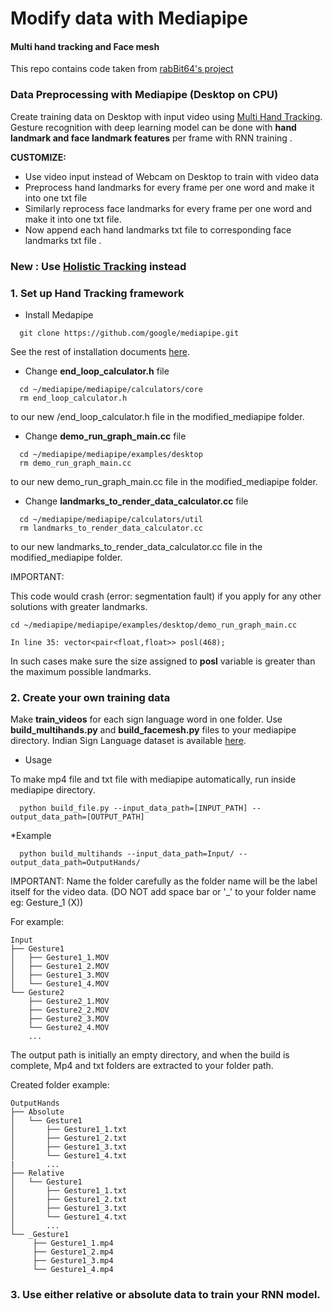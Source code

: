 # Modify data with Mediapipe 
#### Multi hand tracking and Face mesh

This repo contains code taken from [rabBit64's project](https://github.com/rabBit64/Sign-language-recognition-with-RNN-and-Mediapipe)

### Data Preprocessing with Mediapipe (Desktop on CPU)
Create training data on Desktop with input video using [Multi Hand Tracking](https://github.com/google/mediapipe/blob/master/mediapipe/docs/multi_hand_tracking_mobile_gpu.md).
Gesture recognition with deep learning model can be done with **hand landmark and face landmark features** per frame with RNN training .

**CUSTOMIZE:**
- Use video input instead of Webcam on Desktop to train with video data
- Preprocess hand landmarks for every frame per one word and make it into one txt file
- Similarly reprocess face landmarks for every frame per one word and make it into one txt file. 
- Now append each hand landmarks txt file to corresponding face landmarks txt file .

### New : Use [Holistic Tracking](https://google.github.io/mediapipe/solutions/holistic.html) instead 


### 1. Set up Hand Tracking framework
* Install Medapipe
```shell
  git clone https://github.com/google/mediapipe.git
```
See the rest of installation documents [here](https://google.github.io/mediapipe/getting_started/install.html).
* Change **end_loop_calculator.h** file
```shell
  cd ~/mediapipe/mediapipe/calculators/core
  rm end_loop_calculator.h
```
to our new /end_loop_calculator.h file in the modified_mediapipe folder.

* Change **demo_run_graph_main.cc** file 
```shell
  cd ~/mediapipe/mediapipe/examples/desktop
  rm demo_run_graph_main.cc
```
to our new demo_run_graph_main.cc file in the modified_mediapipe folder.

* Change **landmarks_to_render_data_calculator.cc** file
```shell
  cd ~/mediapipe/mediapipe/calculators/util
  rm landmarks_to_render_data_calculator.cc
```
to our new landmarks_to_render_data_calculator.cc file in the modified_mediapipe folder.

IMPORTANT: 

This code would crash (error: segmentation fault) if you apply for any other solutions with greater landmarks. 

```shell
cd ~/mediapipe/mediapipe/examples/desktop/demo_run_graph_main.cc

In line 35: vector<pair<float,float>> posl(468);

```
In such cases make sure the size assigned to **posl** variable is greater than the maximum possible landmarks.

### 2. Create your own training data

Make **train_videos** for each sign language word in one folder. Use **build_multihands.py** and **build_facemesh.py** files to your mediapipe directory. Indian Sign Language dataset is available [here](https://zenodo.org/record/4010759#.YNBrERHhVuR).

* Usage

To make mp4 file and txt file with mediapipe automatically, run inside mediapipe directory.
```shell
  python build_file.py --input_data_path=[INPUT_PATH] --output_data_path=[OUTPUT_PATH]
```
*Example
```shell
  python build_multihands --input_data_path=Input/ --output_data_path=OutputHands/
```



IMPORTANT: Name the folder carefully as the folder name will be the label itself for the video data.
(DO NOT add space bar or '_' to your folder name eg: Gesture_1 (X))

For example:
```shell
Input
├── Gesture1
│   ├── Gesture1_1.MOV
│   ├── Gesture1_2.MOV
│   ├── Gesture1_3.MOV
│   └── Gesture1_4.MOV
└── Gesture2
    ├── Gesture2_1.MOV
    ├── Gesture2_2.MOV
    ├── Gesture2_3.MOV
    └── Gesture2_4.MOV
    ...
```
The output path is initially an empty directory, and when the build is complete, Mp4 and txt folders are extracted to your folder path.

Created folder example:
```shell
OutputHands
├── Absolute
│   └── Gesture1
│       ├── Gesture1_1.txt
│       ├── Gesture1_2.txt
│       ├── Gesture1_3.txt
│       └── Gesture1_4.txt
|       ...
├── Relative
│   └── Gesture1
│       ├── Gesture1_1.txt
│       ├── Gesture1_2.txt
│       ├── Gesture1_3.txt
│       └── Gesture1_4.txt
│       ...
└── _Gesture1
     ├── Gesture1_1.mp4 
     ├── Gesture1_2.mp4
     ├── Gesture1_3.mp4
     └── Gesture1_4.mp4
```


### 3. Use either relative or absolute data to train your RNN model.



